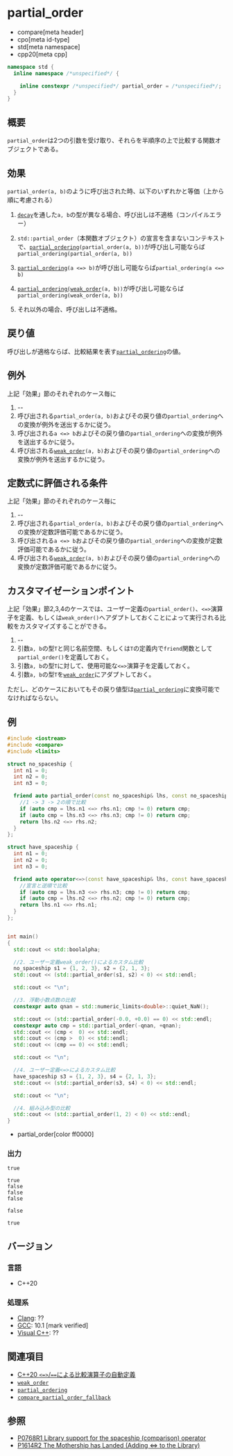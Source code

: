 # partial_order

* compare[meta header]
* cpo[meta id-type]
* std[meta namespace]
* cpp20[meta cpp]

```cpp
namespace std {
  inline namespace /*unspecified*/ {

    inline constexpr /*unspecified*/ partial_order = /*unspecified*/;
  }
}
```

## 概要

`partial_order`は2つの引数を受け取り、それらを半順序の上で比較する関数オブジェクトである。


## 効果

`partial_order(a, b)`のように呼び出された時、以下のいずれかと等価（上から順に考慮される）

1. [`decay`](/reference/type_traits/decay.md)を通した`a, b`の型が異なる場合、呼び出しは不適格（コンパイルエラー）

2. `std::partial_order`（本関数オブジェクト）の宣言を含まないコンテキストで、[`partial_ordering`](partial_ordering.md)`(partial_order(a, b))`が呼び出し可能ならば`partial_ordering(partial_order(a, b))`

3. [`partial_ordering`](partial_ordering.md)`(a <=> b)`が呼び出し可能ならば`partial_ordering(a <=> b)`

4. [`partial_ordering(`](partial_ordering.md)[`weak_order`](weak_order.md)`(a, b))`が呼び出し可能ならば`partial_ordering(weak_order(a, b))`

5. それ以外の場合、呼び出しは不適格。

## 戻り値

呼び出しが適格ならば、比較結果を表す[`partial_ordering`](partial_ordering.md)の値。


## 例外

上記「効果」節のそれぞれのケース毎に

1. --
2. 呼び出される`partial_order(a, b)`およびその戻り値の`partial_ordering`への変換が例外を送出するかに従う。
3. 呼び出される`a <=> b`およびその戻り値の`partial_ordering`への変換が例外を送出するかに従う。
4. 呼び出される[`weak_order`](weak_order.md)`(a, b)`およびその戻り値の`partial_ordering`への変換が例外を送出するかに従う。

## 定数式に評価される条件

上記「効果」節のそれぞれのケース毎に

1. --
2. 呼び出される`partial_order(a, b)`およびその戻り値の`partial_ordering`への変換が定数評価可能であるかに従う。
3. 呼び出される`a <=> b`およびその戻り値の`partial_ordering`への変換が定数評価可能であるかに従う。
4. 呼び出される[`weak_order`](weak_order.md)`(a, b)`およびその戻り値の`partial_ordering`への変換が定数評価可能であるかに従う。


## カスタマイゼーションポイント

上記「効果」節2,3,4のケースでは、ユーザー定義の`partial_order()`、`<=>`演算子を定義、もしくは`weak_order()`へアダプトしておくことによって実行される比較をカスタマイズすることができる。

1. --
2. 引数`a, b`の型`T`と同じ名前空間、もしくは`T`の定義内で`friend`関数として`partial_order()`を定義しておく。
3. 引数`a, b`の型`T`に対して、使用可能な`<=>`演算子を定義しておく。
4. 引数`a, b`の型`T`を[`weak_order`](weak_order.md)にアダプトしておく。

ただし、どのケースにおいてもその戻り値型は[`partial_ordering`](partial_ordering.md)に変換可能でなければならない。


## 例
```cpp example
#include <iostream>
#include <compare>
#include <limits>

struct no_spaceship {
  int n1 = 0;
  int n2 = 0;
  int n3 = 0;

  friend auto partial_order(const no_spaceship& lhs, const no_spaceship& rhs) -> std::partial_ordering {
    //1 -> 3 -> 2の順で比較
    if (auto cmp = lhs.n1 <=> rhs.n1; cmp != 0) return cmp;
    if (auto cmp = lhs.n3 <=> rhs.n3; cmp != 0) return cmp;
    return lhs.n2 <=> rhs.n2;
  }
};

struct have_spaceship {  
  int n1 = 0;
  int n2 = 0;
  int n3 = 0;

  friend auto operator<=>(const have_spaceship& lhs, const have_spaceship& rhs) -> std::partial_ordering {
    //宣言と逆順で比較
    if (auto cmp = lhs.n3 <=> rhs.n3; cmp != 0) return cmp;
    if (auto cmp = lhs.n2 <=> rhs.n2; cmp != 0) return cmp;
    return lhs.n1 <=> rhs.n1;
  }
};


int main()
{
  std::cout << std::boolalpha;

  //2. ユーザー定義weak_order()によるカスタム比較
  no_spaceship s1 = {1, 2, 3}, s2 = {2, 1, 3};
  std::cout << (std::partial_order(s1, s2) < 0) << std::endl;

  std::cout << "\n";

  //3. 浮動小数点数の比較
  constexpr auto qnan = std::numeric_limits<double>::quiet_NaN();

  std::cout << (std::partial_order(-0.0, +0.0) == 0) << std::endl;
  constexpr auto cmp = std::partial_order(-qnan, +qnan);
  std::cout << (cmp <  0) << std::endl;
  std::cout << (cmp >  0) << std::endl;
  std::cout << (cmp == 0) << std::endl;

  std::cout << "\n";

  //4. ユーザー定義<=>によるカスタム比較
  have_spaceship s3 = {1, 2, 3}, s4 = {2, 1, 3};
  std::cout << (std::partial_order(s3, s4) < 0) << std::endl;

  std::cout << "\n";

  //4. 組み込み型の比較
  std::cout << (std::partial_order(1, 2) < 0) << std::endl;
}
```
* partial_order[color ff0000]

### 出力
```
true

true
false
false
false

false

true
```

## バージョン
### 言語
- C++20

### 処理系
- [Clang](/implementation.md#clang): ??
- [GCC](/implementation.md#gcc): 10.1 [mark verified]
- [Visual C++](/implementation.md#visual_cpp): ??

## 関連項目

- [C++20 `<=>`/`==`による比較演算子の自動定義](/lang/cpp20/consistent_comparison.md)
- [`weak_order`](weak_order.md)
- [`partial_ordering`](partial_ordering.md)
- [`compare_partial_order_fallback`](compare_partial_order_fallback.md)


## 参照

- [P0768R1 Library support for the spaceship (comparison) operator](http://wg21.link/p0768)
- [P1614R2 The Mothership has Landed (Adding <=> to the Library)](http://wg21.link/p1614)
